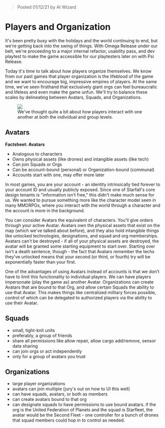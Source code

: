 > Posted 01/12/21 by AI Wizard

# Players and Organization

It's been pretty busy with the holidays and the world continuing to end, but we're getting back into the swing of things. With Omega Release under our belt, we're proceeding to a major internal refactor, usability pass, and dev playtest to make the game accessible for our playtesters later on with Psi Release.

Today it's time to talk about how players organize themselves. We know from our past games that player organization is the lifeblood of the game and we want to encourage big, impressive empires of players. At the same time, we've seen firsthand that exclusively giant orgs can feel bureaucratic and lifeless and even make the game unfun. We'll try to balance these scales by delineating between Avatars, Squads, and Organizations.

<p align="center">
  <figure>
    <a href="https://arkeindustries.com/philotechnica/img/20.png"><img src="https://arkeindustries.com/philotechnica/img/20.png"></a>
    <figcaption>We've thought quite a bit about how players interact with one another at both the individual and group levels.</figcaption>
  </figure>
</p>


## Avatars

**Factsheet: Avatars**

- Analogous to characters
- Owns physical assets (like drones) and intangible assets (like tech)
- Can join Squads or Orgs
- Can be account-bound (personal) or Organization-bound (communal)
- Accounts start with one, may offer more later

In most games, you are your account - an identity intrinsically tied forever to your account ID and usually publicly exposed. Since one of Starfall's core design tenants is "information isn't free," this didn't make much sense for us. We wanted to pursue something more like the character model seen in many MMORPGs, where you interact with the world through a character and the account is more in the background.

You can consider Avatars the equivalent of characters. You'll give orders through your active Avatar. Avatars own the physical assets that exist on the map (which we've talked about before), and they also hold intangible things like unlocked technologies, designations, and squad and org memberships. Avatars can't be destroyed - if all of your physical assets are destroyed, the avatar will be granted some starting equipment to start over. Starting over isn't a death sentence, though - the fact that Avatars remember the techs they've unlocked means that your second (or third, or fourth) try will be exponentially faster than your first.

One of the advantages of using Avatars instead of accounts is that we don't have to limit this functionality to individual players. We can have players impersonate (play the game as) another Avatar. Organizations can create Avatars that are bound to that Org, and allow certain Squads the ability to use that Avatar. This makes things like centralized military forces possible, control of which can be delegated to authorized players via the ability to use their Avatar. 

## Squads

- small, tight-knit units
- preferably, a group of friends
- share all permissions like allow repair, allow cargo add/remove, sensor data sharing
- can join orgs or act independently
- only for a group of avatars you trust

## Organizations

- large player organizations
- avatars can join multiple (jury's out on how to UI this well)
- can have squads, avatars, or both as members
- can create avatars bound to that org
- can designate squads to have permissions to use bound avatars. if the org is the United Federation of Planets and the squad is Starfleet, the avatar would be the Second Fleet - one controller for a bunch of drones that squad members could hop in to control as needed.